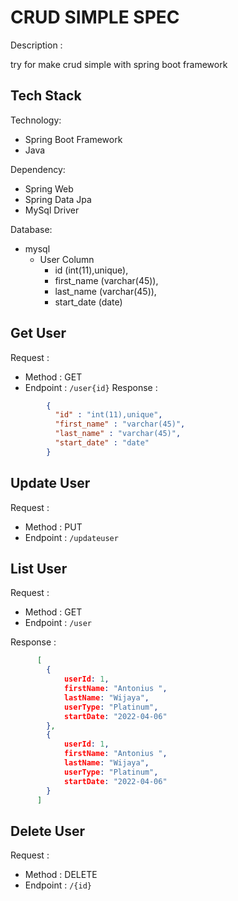 # CRUD SIMPLE SPEC
Description :

try for make crud simple with spring boot framework
## Tech Stack
Technology: 
- Spring Boot Framework
- Java

Dependency:
- Spring Web
- Spring Data Jpa
- MySql Driver

Database:
- mysql 
    - User Column
      - id (int(11),unique),
      - first_name (varchar(45)),
      - last_name (varchar(45)),
      - start_date (date)


## Get User
Request :
- Method : GET
- Endpoint : `/user{id}`
Response :
```json 
        {
          "id" : "int(11),unique",
          "first_name" : "varchar(45)",
          "last_name" : "varchar(45)",
          "start_date" : "date"
        }
```

## Update User
Request :
- Method : PUT
- Endpoint : `/updateuser`

## List User
Request :
- Method : GET
- Endpoint : `/user`
    
Response :
```json 
      [
        {
            userId: 1,
            firstName: "Antonius ",
            lastName: "Wijaya",
            userType: "Platinum",
            startDate: "2022-04-06"
        },
        {
            userId: 1,
            firstName: "Antonius ",
            lastName: "Wijaya",
            userType: "Platinum",
            startDate: "2022-04-06"
        }
      ]

```

## Delete User
Request :
- Method : DELETE
- Endpoint : `/{id}`